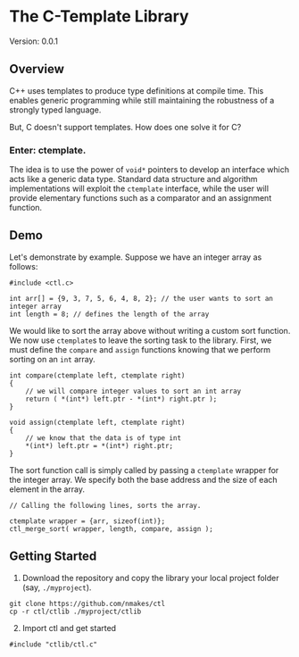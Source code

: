 # The C-Template Library

Version: 0.0.1

## Overview

C++ uses templates to produce type definitions at compile time. This enables generic programming while still maintaining the robustness of a strongly typed language.

But, C doesn't support templates. How does one solve it for C?

### Enter: ctemplate.

The idea is to use the power of `void*` pointers to develop an interface which acts like a generic data type. Standard data structure and algorithm implementations will exploit the `ctemplate` interface, while the user will provide elementary functions such as a comparator and an assignment function.

## Demo

Let's demonstrate by example. Suppose we have an integer array as follows:

```
#include <ctl.c>

int arr[] = {9, 3, 7, 5, 6, 4, 8, 2}; // the user wants to sort an integer array
int length = 8; // defines the length of the array
```

We would like to sort the array above without writing a custom sort function. We now use `ctemplate`s to leave the sorting task to the library. First, we must define the `compare` and `assign` functions knowing that we perform sorting on an `int` array.

```
int compare(ctemplate left, ctemplate right)
{
	// we will compare integer values to sort an int array
	return ( *(int*) left.ptr - *(int*) right.ptr );
}

void assign(ctemplate left, ctemplate right)
{
	// we know that the data is of type int
	*(int*) left.ptr = *(int*) right.ptr;
}
```

The sort function call is simply called by passing a `ctemplate` wrapper for the integer array. We specify both the base address and the size of each element in the array.

```
// Calling the following lines, sorts the array.

ctemplate wrapper = {arr, sizeof(int)};
ctl_merge_sort( wrapper, length, compare, assign );
```

## Getting Started

1. Download the repository and copy the library your local project folder (say, `./myproject`).

```
git clone https://github.com/nmakes/ctl
cp -r ctl/ctlib ./myproject/ctlib
```

2. Import ctl and get started

```
#include "ctlib/ctl.c"
```

